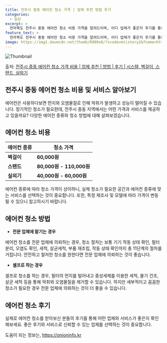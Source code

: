 ```yaml
---
title: 전주시 중동 에어컨 청소 가격 | 업체 추천 방법 후기
categories:
  - 일상
excerpt: >
  전라북도 전주시 중동 에어컨 청소 비용 가격을 알려드리며, 어디 업체가 좋은지 후기를 통해 알아보겠습니다. 현재 글에서는 시스템, 벽걸이, 스탠드, 실외기 각각에 대해 청소 비용이 나와 있으니 참고하시면 되겠습니다. 에어컨 분해 청소 방법 보기 👈 클릭셀프 에어컨 청소 방법 보기👈 클릭전주시 중동 에어컨 청소 비용시스템에어컨 방식클리닝방식금액1way 방식에어컨 완전분해80,000원1way 방식에어컨 필터세척35,000원2way 방식에어컨 완전분해90,000원2way 방식에어컨 필터세척35,000원4way 방식에어컨 완전분해120,000원4way 방식에어컨 필터세척35,000원원형방식에어컨 완전분해140,000원원형방식에어컨 필터세척35,000원에어컨 청소 견적 샘플 보기 👈 클릭에어컨 냄새의 원인에어컨이..
feature_text: >
  전라북도 전주시 중동 에어컨 청소 비용 가격을 알려드리며, 어디 업체가 좋은지 후기를 통해 알아보겠습니다. 현재 글에서는 시스템, 벽걸이, 스탠드, 실외기 각각에 대해 청소 비용이 나와 있으니 참고하시면 되겠습니다. 에어컨 분해 청소 방법 보기 👈 클릭셀프 에어컨 청소 방법 보기👈 클릭전주시 중동 에어컨 청소 비용시스템에어컨 방식클리닝방식금액1way 방식에어컨 완전분해80,000원1way 방식에어컨 필터세척35,000원2way 방식에어컨 완전분해90,000원2way 방식에어컨 필터세척35,000원4way 방식에어컨 완전분해120,000원4way 방식에어컨 필터세척35,000원원형방식에어컨 완전분해140,000원원형방식에어컨 필터세척35,000원에어컨 청소 견적 샘플 보기 👈 클릭에어컨 냄새의 원인에어컨이..
image: https://img1.daumcdn.net/thumb/R800x0/?scode=mtistory2&fname=https%3A%2F%2Fblog.kakaocdn.net%2Fdn%2FbzkFEv%2FbtsHwO42Fv5%2F65mKkrDCPePcAb2i2XzbpK%2Fimg.webp
---
```


![Thumbnail](https://img1.daumcdn.net/thumb/R800x0/?scode=mtistory2&fname=https%3A%2F%2Fblog.kakaocdn.net%2Fdn%2FbzkFEv%2FbtsHwO42Fv5%2F65mKkrDCPePcAb2i2XzbpK%2Fimg.webp)

<p>출처: <a href="https://onioninfo.kr/entry/%EC%A0%84%EC%A3%BC%EC%8B%9C-%EC%A4%91%EB%8F%99-%EC%97%90%EC%96%B4%EC%BB%A8-%EC%B2%AD%EC%86%8C-%EA%B0%80%EA%B2%A9-%EB%B9%84%EC%9A%A9-%EC%97%85%EC%B2%B4-%EC%B6%94%EC%B2%9C-%EB%B0%A9%EB%B2%95-%ED%9B%84%EA%B8%B0-%EC%8B%9C%EC%8A%A4%ED%85%9C-%EB%B2%BD%EA%B1%B8%EC%9D%B4-%EC%8A%A4%ED%83%A0%EB%93%9C-%EC%8B%A4%EC%99%B8%EA%B8%B0" rel="dofollow">전주시 중동 에어컨 청소 가격 비용 | 업체 추천 | 방법 | 후기 | 시스템, 벽걸이, 스탠드, 실외기</a> </p>

## 전주시 중동 에어컨 청소 비용 및 서비스 알아보기

에어컨은 사용하다보면 먼지와 오염물질로 인해 악취가 발생하고 성능이 떨어질 수 있습니다. 정기적인 청소가 필요한데, 전주시 중동 지역에서는
어떤 가격과 서비스를 제공하고 있을까요? 다양한 에어컨 종류와 청소 방법에 대해 살펴보겠습니다.

## 에어컨 청소 비용

**에어컨 종류** | **청소 가격**  
---|---  
**벽걸이** | **60,000원**  
**스탠드** | **80,000원 - 110,000원**  
**실외기** | **40,000원 - 60,000원**  
  
에어컨 종류에 따라 청소 가격이 상이하니, 실제 청소가 필요한 공간과 에어컨 종류에 맞는 서비스를 선택하는 것이 중요합니다. 또한, 특정
제조사 및 모델에 따라 가격이 변동될 수 있으니 참고하시기 바랍니다.

## 에어컨 청소 방법

  * **전문 업체에 맡기는 경우**

에어컨 청소를 전문 업체에 의뢰하는 경우, 청소 절차는 보통 기기 작동 상태 확인, 필터분리, 오염도 확인, 세척, 살균세척, 부품 재조립,
작동 상태 확인까지 총 11단계의 절차를 거칩니다. 안전하고 철저한 청소를 원한다면 전문 업체에 의뢰하는 것이 좋습니다.

  * **셀프로 하는 경우**

셀프로 청소를 하는 경우, 필터의 먼지를 털어내고 중성세제를 이용한 세척, 물기 건조, 살균 세척 등을 통해 악취와 오염물질을 제거할 수
있습니다. 하지만 세부적이고 꼼꼼한 청소가 필요한 경우 전문 업체에 의뢰하는 것이 더 좋을 수 있습니다.

## 에어컨 청소 후기

실제로 에어컨 청소를 받아보신 분들의 후기를 통해 어떤 업체와 서비스가 좋은지 확인해보세요. 좋은 후기와 서비스로 신뢰할 수 있는 업체를
선택하는 것이 중요합니다.





 

도움이 되는 정보는, <a href="https://onioninfo.kr" rel="dofollow">https://onioninfo.kr</a>


